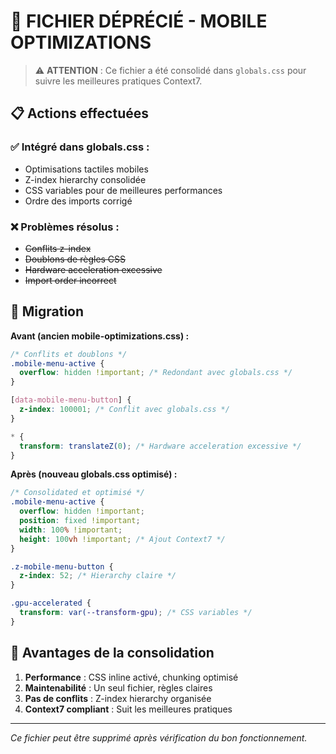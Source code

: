 # 🚨 FICHIER DÉPRÉCIÉ - MOBILE OPTIMIZATIONS

> ⚠️ **ATTENTION** : Ce fichier a été consolidé dans `globals.css` pour suivre les meilleures pratiques Context7.

## 📋 Actions effectuées

### ✅ **Intégré dans globals.css :**
- Optimisations tactiles mobiles
- Z-index hierarchy consolidée
- CSS variables pour de meilleures performances
- Ordre des imports corrigé

### ❌ **Problèmes résolus :**
- ~~Conflits z-index~~
- ~~Doublons de règles CSS~~
- ~~Hardware acceleration excessive~~
- ~~Import order incorrect~~

## 🔄 Migration

**Avant (ancien mobile-optimizations.css) :**
```css
/* Conflits et doublons */
.mobile-menu-active {
  overflow: hidden !important; /* Redondant avec globals.css */
}

[data-mobile-menu-button] {
  z-index: 100001; /* Conflit avec globals.css */
}

* {
  transform: translateZ(0); /* Hardware acceleration excessive */
}
```

**Après (nouveau globals.css optimisé) :**
```css
/* Consolidated et optimisé */
.mobile-menu-active {
  overflow: hidden !important;
  position: fixed !important;
  width: 100% !important;
  height: 100vh !important; /* Ajout Context7 */
}

.z-mobile-menu-button {
  z-index: 52; /* Hierarchy claire */
}

.gpu-accelerated {
  transform: var(--transform-gpu); /* CSS variables */
}
```

## 🎯 Avantages de la consolidation

1. **Performance** : CSS inline activé, chunking optimisé
2. **Maintenabilité** : Un seul fichier, règles claires
3. **Pas de conflits** : Z-index hierarchy organisée
4. **Context7 compliant** : Suit les meilleures pratiques

---
*Ce fichier peut être supprimé après vérification du bon fonctionnement.*
